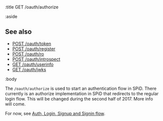 :title GET /oauth/authorize

:aside

## See also

* [POST /oauth/token](/oauth/token/)
* [POST /oauth/register](/oauth/register/)
* [POST /oauth/ro](/oauth/ro/)
* [POST /oauth/introspect](/oauth/introspect/)
* [GET /oauth/userinfo](/oauth/userinfo/)
* [GET /oauth/jwks](/oauth/jwks/)

:body

The `/oauth/authorize` is used to start an authentication flow in SPiD.
There currently is an authorize implementation in SPiD that redirects to the
regular login flow. This will be changed during the second half of 2017.
More info will come.

For now, see [Auth, Login, Signup and Signin flow](/flows/auth-flow/).
